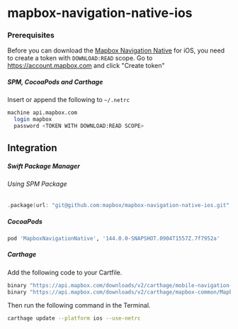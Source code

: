 # mapbox-navigation-native-ios

### Prerequisites

Before you can download the [Mapbox Navigation Native](https://github.com/mapbox/mapbox-navigation-native) for iOS, you need to create a token with `DOWNLOAD:READ` scope.
Go to https://account.mapbox.com and click "Create token"

##### SPM, CocoaPods and Carthage
Insert or append the following to `~/.netrc`

```bash
machine api.mapbox.com
  login mapbox
  password <TOKEN WITH DOWNLOAD:READ SCOPE>
```

## Integration

##### Swift Package Manager

###### Using SPM Package

```swift
.package(url: "git@github.com:mapbox/mapbox-navigation-native-ios.git", from: "144.0.0-SNAPSHOT.0904T1557Z.7f7952a"),
```

##### CocoaPods

```ruby
pod 'MapboxNavigationNative', '144.0.0-SNAPSHOT.0904T1557Z.7f7952a'
```

##### Carthage

Add the following code to your Cartfile.

```bash
binary "https://api.mapbox.com/downloads/v2/carthage/mobile-navigation-native/MapboxNavigationNative.json" == 144.0.0-SNAPSHOT.0904T1557Z.7f7952a
binary "https://api.mapbox.com/downloads/v2/carthage/mapbox-common/MapboxCommon-ios.json" == 24.0.0-beta.3
```

Then run the following command in the Terminal.
```bash
carthage update --platform ios --use-netrc
```
